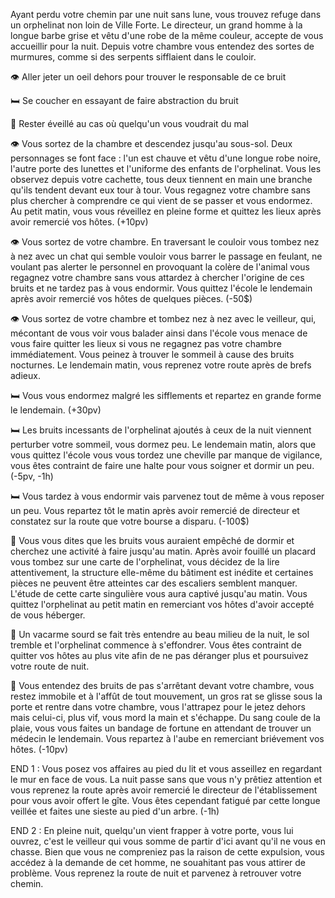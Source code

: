 Ayant perdu votre chemin par une nuit sans lune, vous trouvez refuge dans un orphelinat non loin de Ville Forte. Le directeur, un grand homme à la longue barbe grise et vêtu d'une robe de la même couleur, accepte de vous accueillir pour la nuit. Depuis votre chambre vous entendez des sortes de murmures, comme si des serpents sifflaient dans le couloir.

👁️ Aller jeter un oeil dehors pour trouver le responsable de ce bruit

🛏️ Se coucher en essayant de faire abstraction du bruit

🚪 Rester éveillé au cas où quelqu'un vous voudrait du mal


👁️ Vous sortez de la chambre et descendez jusqu'au sous-sol. Deux personnages se font face : l'un est chauve et vêtu d'une longue robe noire, l'autre porte des lunettes et l'uniforme des enfants de l'orphelinat. Vous les observez depuis votre cachette, tous deux tiennent en main une branche qu'ils tendent devant eux tour à tour. Vous regagnez votre chambre sans plus chercher à comprendre ce qui vient de se passer et vous endormez. Au petit matin, vous vous réveillez en pleine forme et quittez les lieux après avoir remercié vos hôtes. (+10pv)

👁️ Vous sortez de votre chambre. En traversant le couloir vous tombez nez à nez avec un chat qui semble vouloir vous barrer le passage en feulant, ne voulant pas alerter le personnel en provoquant la colère de l'animal vous regagnez votre chambre sans vous attardez à chercher l'origine de ces bruits et ne tardez pas à vous endormir. Vous quittez l'école le lendemain après avoir remercié vos hôtes de quelques pièces. (-50$)

👁️ Vous sortez de votre chambre et tombez nez à nez avec le veilleur, qui, mécontant de vous voir vous balader ainsi dans l'école vous menace de vous faire quitter les lieux si vous ne regagnez pas votre chambre immédiatement. Vous peinez à trouver le sommeil à cause des bruits nocturnes. Le lendemain matin, vous reprenez votre route après de brefs adieux.


🛏️ Vous vous endormez malgré les sifflements et repartez en grande forme le lendemain. (+30pv)

🛏️ Les bruits incessants de l'orphelinat ajoutés à ceux de la nuit viennent perturber votre sommeil, vous dormez peu. Le lendemain matin, alors que vous quittez l'école vous vous tordez une cheville par manque de vigilance, vous êtes contraint de faire une halte pour vous soigner et dormir un peu. (-5pv, -1h)

🛏️ Vous  tardez à vous endormir vais parvenez tout de même à vous reposer un peu. Vous repartez tôt le matin après avoir remercié de directeur et constatez sur la route que votre bourse a disparu. (-100$)

🚪 Vous vous dites que les bruits vous auraient empêché de dormir et cherchez une activité à faire jusqu'au matin. Après avoir fouillé un placard vous tombez sur une carte de l'orphelinat, vous décidez de la lire attentivement, la structure elle-même du bâtiment est inédite et certaines pièces ne peuvent être atteintes car des escaliers semblent manquer. L'étude de cette carte singulière vous aura captivé jusqu'au matin. Vous quittez l'orphelinat au petit matin en remerciant vos hôtes d'avoir accepté de vous héberger.

🚪 Un vacarme sourd se fait très entendre au beau milieu de la nuit, le sol tremble et l'orphelinat commence à s'effondrer. Vous êtes contraint de quitter vos hôtes au plus vite afin de ne pas déranger plus et poursuivez votre route de nuit.

🚪 Vous entendez des bruits de pas s'arrêtant devant votre chambre, vous restez immobile et à l'affût de tout mouvement, un gros rat se glisse sous la porte et rentre dans votre chambre, vous l'attrapez pour le jetez dehors mais celui-ci, plus vif, vous mord la main et s'échappe. Du sang coule de la plaie, vous vous faites un bandage de fortune en attendant de trouver un médecin le lendemain. Vous repartez à l'aube en remerciant briévement vos hôtes. (-10pv)


END 1 : Vous posez vos affaires au pied du lit et vous asseillez en regardant le mur en face de vous. La nuit passe sans que vous n'y prêtiez attention et vous reprenez la route après avoir remercié le directeur de l'établissement pour vous avoir offert le gîte. Vous êtes cependant fatigué par cette longue veillée et faites une sieste au pied d'un arbre. (-1h)

END 2 : En pleine nuit, quelqu'un vient frapper à votre porte, vous lui ouvrez, c'est le veilleur qui vous somme de partir d'ici avant qu'il ne vous en chasse. Bien que vous ne compreniez pas la raison de cette expulsion, vous accédez à la demande de cet homme, ne souahitant pas vous attirer de problème. Vous reprenez la route de nuit et parvenez à retrouver votre chemin.
